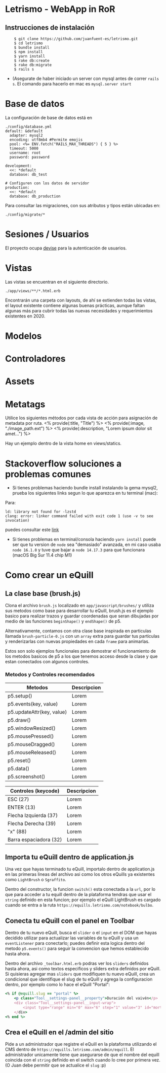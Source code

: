 # Letrismo - WebApp in RoR

##  Instrucciones de instalación
```
	$ git clone https://github.com/juanfuent-es/letrismo.git
	$ cd letrismo
	$ bundle install
	$ npm install
	$ yarn install
	$ rake db:create
	$ rake db:migrate
	$ rails s
```
* (Asegurate de haber iniciado un server con mysql antes de correr `rails s`. El comando para hacerlo en mac es `mysql.server start`

# Base de datos
La configuración de base de datos está en 
```
./config/database.yml
default: &default
  adapter: mysql2
  encoding: utf8mb4 #Permite emojis
  pool: <%= ENV.fetch("RAILS_MAX_THREADS") { 5 } %>
  timeout: 5000
  username: root
  password: password

development:
  <<: *default
  database: db_test

# Configuren con los datos de servidor
production:
  <<: *default
  database: db_production
```
Para consultar las migraciones, con sus atributos y tipos están ubicadas en:
```
./config/migrate/*
```

# Sesiones / Usuarios
El proyecto ocupa [devise](https://github.com/heartcombo/devise) para la autenticación de usuarios.

# Vistas
Las vistas se encuentran en el siguiente directorio.
```
./app/views/**/*.html.erb
```
Encontrarán una carpeta con layouts, de ahí se extienden todas las vistas, el layout existente contiene algunas buenas prácticas, aunque faltan algunas más para cubrir todas las nuevas necesidades y requerimientos existentes en 2020.

# Modelos
# Controladores
# Assets

# Metatags

Utilice los siguientes métodos por cada vista de acción para asignación de metadata por ruta.
<% provide(:title, "Title") %>
<% provide(:image, "./image_path.ext") %>
<% provide(:description, "Lorem ipsum dolor sit amet...") %>

Hay un ejemplo dentro de la vista home en views/statics.

# Stackoverflow soluciones a problemas comunes

* Si tienes problemas haciendo bundle install instalando la gema mysql2, prueba los siguientes links segun lo que aparezca en tu terminal (mac):

Para:
```
ld: library not found for -lzstd
clang: error: linker command failed with exit code 1 (use -v to see invocation)
```
puedes consultar este [link](https://stackoverflow.com/questions/67840691/ld-library-not-found-for-lzstd-while-bundle-install-for-mysql2-gem-ruby-on-mac)

* Si tienes problemas en terminal/consola haciendo `yarn install` puede ser que tu version de `node` sea "demasiado" avanzada, en mi caso usaba `node 16.1.0` y tuve que bajar a `node 14.17.3` para que funcionara (macOS Big Sur 11.4 chip M1)

# Como crear un eQuill
## La clase base (brush.js)
Clona el archivo `brush.js` localizado en `app/javascript/brushes/` y utiliza sus metodos como base para desarrollar tu eQuill, brush.js es el ejemplo basico para realizar trazos y guardar coordenadas que seran dibujadas por medio de las funciones `beginShape()` y `endShape()` de p5.

Alternativamente, contamos con otra clase base inspirada en particulas llamada `brush-particle-0.js` con un `array` extra para guardar tus particulas y renderizarlas con nuevas propiedades en cada `frame` para animarlas.

Estos son solo ejemplos funcionales para demostrar el funcionamiento de los metodos basicos de p5 a los que tenemos acceso desde la clase y que estan conectados con algunos controles.
### Metodos y Controles recomendados

| Metodos                   | Descripcion                   |
| ------------------------- | ----------------------------- |
| p5.setup()                | Lorem                         |
| p5.events(key, value)     | Lorem                         |
| p5.updateAttr(key, value) | Lorem                         |
| p5.draw()                 | Lorem                         |
| p5.windowResized()        | Lorem                         |
| p5.mousePressed()         | Lorem                         |
| p5.mouseDragged()         | Lorem                         |
| p5.mouseReleased()        | Lorem                         |
| p5.reset()                | Lorem                         |
| p5.data()                 | Lorem                         |
| p5.screenshot()           | Lorem                         |

| Controles (keycode)       | Descripcion                   |
| ------------------------- | ----------------------------- |
| ESC (27)                  | Lorem                         |
| ENTER (13)                | Lorem                         |
| Flecha Izquierda (37)     | Lorem                         |
| Flecha Derecha (39)       | Lorem                         |
| "x" (88)                  | Lorem                         |
| Barra espaciadora (32)    | Lorem                         |


## Importa tu eQuill dentro de application.js
Una vez que hayas terminado tu eQuill, importalo dentro de application.js en las primeras lineas del archivo asi como los otros eQuills ya existentes como `LightBrush` o `Sgraffito`.

Dentro del constructor, la funcion `switch()` esta conectada a la `url`, por lo que para acceder a tu equill dentro de la plataforma tendras que usar el `string` definido en esta funcion; por ejemplo el eQuill LightBrush es cargado cuando se entra a la ruta `https://equills.letrismo.com/notebook/bulbo`.


## Conecta tu eQuill con el panel en Toolbar
Dentro de tu nuevo eQuill, busca el `slider` o el `input` en el DOM que hayas decidido utilizar para actualizar las variables de tu eQuill y usa un `eventListener` para conectarlo; puedes definir esta logica dentro del metodo `p5.events()` para seguir la convencion que hemos establecido hasta ahora.

Dentro del archivo `_toolbar.html.erb` podras ver los `sliders` definidos hasta ahora, asi como textos especificos y sliders extra definidos por eQuill. Si quisieras agregar mas `sliders` que modifiquen tu nuevo eQuill, crea un condicional que identifique el slug de tu eQuill y agrega la configuracion dentro, por ejemplo como lo hace el eQuill "Portal":

```ruby
<% if @equill.slug == "portal" %>
    <p class="Tool__settings-panel__property">Duración del vaivén</p>
    <div class="Tool__settings-panel__input-wrap">
        <input type="range" min="0" max="6" step="1" value="3" id="mortality-input" class="styled-slider">
    </div>
<% end %>
```


## Crea el eQuill en el /admin del sitio
Pide a un administrador que registre el eQuill en la plataforma utilizando el CMS dentro de `https://equills.letrismo.com/admin/equill`. El administrador unicamente tiene que asegurarse de que el nombre del equill coincida con el `string` definido en el switch cuando lo cree por primera vez. (O Juan debe permitir que se actualice el `slug` :p)

